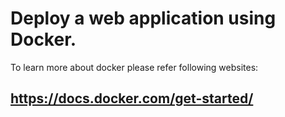 # Deploy a web application using Docker.
To learn more about docker please refer following websites:
## https://docs.docker.com/get-started/
